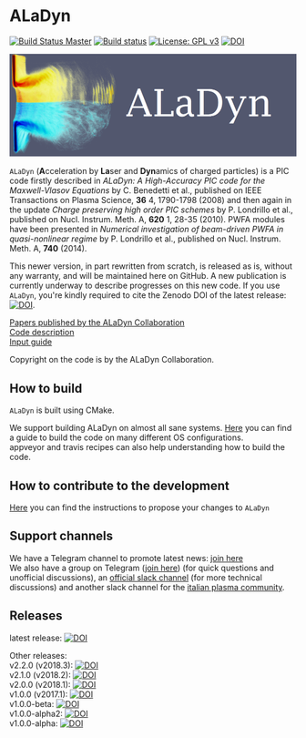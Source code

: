 # ALaDyn

[![Build Status Master](https://travis-ci.org/ALaDyn/ALaDyn.png?branch=master)](https://travis-ci.org/ALaDyn/ALaDyn "master")
[![Build status](https://ci.appveyor.com/api/projects/status/evol3yvpqqfyxi7p?svg=true)](https://ci.appveyor.com/project/cenit/aladyn-kul79)
[![License: GPL v3](https://img.shields.io/badge/License-GPLv3-blue.svg)](https://www.gnu.org/licenses/gpl-3.0)
[![DOI](https://zenodo.org/badge/doi/10.5281/zenodo.592388.svg)](http://dx.doi.org/10.5281/zenodo.592388)

![ALaDyn Logo](https://raw.githubusercontent.com/ALaDyn/ALaDyn/master/logo.png)

`ALaDyn` (**A**cceleration by **La**ser and **Dyn**amics of charged particles) is a PIC code firstly described in *ALaDyn: A High-Accuracy PIC code for the Maxwell-Vlasov Equations* by C. Benedetti et al., published on IEEE Transactions on Plasma Science, **36** 4, 1790-1798 (2008) and then again in the update *Charge preserving high order PIC schemes* by P. Londrillo et al., published on Nucl. Instrum. Meth. A, **620** 1, 28-35 (2010). PWFA modules have been presented in *Numerical investigation of beam-driven PWFA in quasi-nonlinear regime* by P. Londrillo et al., published on Nucl. Instrum. Meth. A, **740** (2014).

This newer version, in part rewritten from scratch, is released as is, without any warranty, and will be maintained here on GitHub. A new publication is currently underway to describe progresses on this new code. If you use `ALaDyn`, you're kindly required to cite the Zenodo DOI of the latest release: [![DOI](https://zenodo.org/badge/doi/10.5281/zenodo.592388.svg)](http://dx.doi.org/10.5281/zenodo.592388).

[Papers published by the ALaDyn Collaboration](https://aladyn.github.io/Papers/)  
[Code description](doc/DESCRIPTION.md)  
[Input guide](doc/NAMELIST_GUIDE.md)

Copyright on the code is by the ALaDyn Collaboration.

## How to build

`ALaDyn` is built using CMake.

We support building ALaDyn on almost all sane systems. [Here](doc/BUILD.md) you can find a guide to build the code on many different OS configurations.  
appveyor and travis recipes can also help understanding how to build the code.

## How to contribute to the development

[Here](https://github.com/ALaDyn/ALaDyn/blob/master/CONTRIBUTING.md) you can find the instructions to propose your changes to `ALaDyn`

## Support channels

We have a Telegram channel to promote latest news: [join here](https://t.me/ALaDyn_Collaboration)  
We also have a group on Telegram ([join here](https://t.me/ALaDyn_Chat)) (for quick questions and unofficial discussions), an [official slack channel](http://aladyn.slack.com) (for more technical discussions) and another slack channel for the [italian plasma community](http://plasmaitaly.slack.com).

## Releases

latest release:  [![DOI](https://zenodo.org/badge/doi/10.5281/zenodo.592388.svg)](http://dx.doi.org/10.5281/zenodo.592388)

Other releases:  
v2.2.0 (v2018.3): [![DOI](https://zenodo.org/badge/DOI/10.5281/zenodo.1477315.svg)](https://doi.org/10.5281/zenodo.1477315)  
v2.1.0 (v2018.2): [![DOI](https://zenodo.org/badge/DOI/10.5281/zenodo.1406920.svg)](https://doi.org/10.5281/zenodo.1406920)  
v2.0.0 (v2018.1): [![DOI](https://zenodo.org/badge/DOI/10.5281/zenodo.1195760.svg)](https://doi.org/10.5281/zenodo.1195760)  
v1.0.0 (v2017.1): [![DOI](https://zenodo.org/badge/DOI/10.5281/zenodo.1065413.svg)](https://doi.org/10.5281/zenodo.1065413)  
v1.0.0-beta: [![DOI](https://zenodo.org/badge/DOI/10.5281/zenodo.49553.svg)](https://doi.org/10.5281/zenodo.49553)  
v1.0.0-alpha2: [![DOI](https://zenodo.org/badge/doi/10.5281/zenodo.48933.svg)](http://dx.doi.org/10.5281/zenodo.48933)  
v1.0.0-alpha: [![DOI](https://zenodo.org/badge/doi/10.5281/zenodo.47467.svg)](http://dx.doi.org/10.5281/zenodo.47467)
